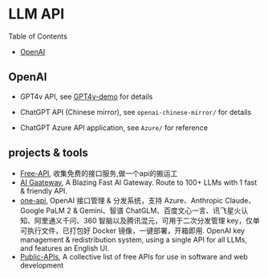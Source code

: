# LLM API

Table of Contents

- [OpenAI](#openai)


## OpenAI

- GPT4v API, see [GPT4v-demo](openai/gpt4v_demo.ipynb) for details

- ChatGPT API (Chinese mirror), see `openai-chinese-mirror/` for details

- ChatGPT Azure API application, see `Azure/` for reference

## projects & tools

- [Free-API](https://github.com/fangzesheng/free-api), 收集免费的接口服务,做一个api的搬运工
- [AI Gaateway](https://github.com/Portkey-AI/gateway), A Blazing Fast AI Gateway. Route to 100+ LLMs with 1 fast & friendly API.
- [one-api](https://github.com/songquanpeng/one-api), OpenAI 接口管理 & 分发系统，支持 Azure、Anthropic Claude、Google PaLM 2 & Gemini、智谱 ChatGLM、百度文心一言、讯飞星火认知、阿里通义千问、360 智脑以及腾讯混元，可用于二次分发管理 key，仅单可执行文件，已打包好 Docker 镜像，一键部署，开箱即用. OpenAI key management & redistribution system, using a single API for all LLMs, and features an English UI.
- [Public-APIs](https://github.com/public-apis/public-apis), A collective list of free APIs for use in software and web development


